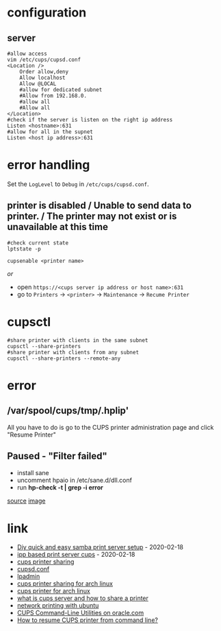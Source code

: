# configuration

## server

```
#allow access
vim /etc/cups/cupsd.conf
<Location />
    Order allow,deny
    Allow localhost
    Allow @LOCAL
    #allow for dedicated subnet
    #Allow from 192.168.0.
    #allow all
    #Allow all
</Location>
#check if the server is listen on the right ip address
Listen <hostname>:631
#allow for all in the supnet
Listen <host ip address>:631
```

# error handling

Set the `LogLevel` to `Debug` in `/etc/cups/cupsd.conf`.

## printer is disabled / Unable to send data to printer. / The printer may not exist or is unavailable at this time

```
#check current state
lptstate -p

cupsenable <printer name>
```
_or_

* open `https://<cups server ip address or host name>:631`
* go to `Printers` -> `<printer>` -> `Maintenance` -> `Recume Printer`

# cupsctl

```
#share printer with clients in the same subnet
cupsctl --share-printers
#share printer with clients from any subnet
cupsctl --share-printers --remote-any
```


# error

## /var/spool/cups/tmp/.hplip'

All you have to do is go to the CUPS printer administration page and click "Resume Printer"

##  Paused - "Filter failed"

* install sane
* uncomment hpaio in /etc/sane.d/dll.conf
* run **hp-check -t | grep -i error**

[source](https://bbs.archlinux.org/viewtopic.php?id=85454)
[image](http://blog.willygroup.org/wp-content/uploads/2011/02/cups.png)

# link

* [Diy quick and easy samba print server setup](https://www.techrepublic.com/blog/diy-it-guy/diy-quick-and-easy-samba-print-server-setup/) - 2020-02-18
* [ipp based print server cups](https://www.howtoforge.com/ipp_based_print_server_cups) - 2020-02-18
* [cups printer sharing](https://www.cups.org/doc/sharing.html)
* [cupsd.conf](https://www.cups.org/doc/man-cupsd.conf.html)
* [lpadmin](https://www.cups.org/doc/man-lpadmin.html)
* [cups printer sharing for arch linux](https://wiki.archlinux.org/index.php/CUPS/Printer_sharing)
* [cups printer for arch linux](https://wiki.archlinux.org/index.php/CUPS)
* [what is cups server and how to share a printer](https://askubuntu.com/questions/73367/what-is-cups-server-and-how-to-share-a-printer-locally-or-over-a-network)
* [network printing with ubuntu](https://help.ubuntu.com/community/NetworkPrintingWithUbuntu)
* [CUPS Command-Line Utilities on oracle.com](https://docs.oracle.com/cd/E23824_01/html/821-1451/gllgm.html)
* [How to resume CUPS printer from command line?](https://superuser.com/questions/280396/how-to-resume-cups-printer-from-command-line)
